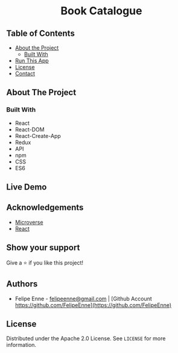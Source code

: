 <br />
<h1 align="center">Book Catalogue</h1>

## Table of Contents

- [About the Project](#about-the-project)
  - [Built With](#built-with)
- [Run This App](#run-this-app)
- [License](#license)
- [Contact](#contact)

## About The Project


### Built With
- React
- React-DOM
- React-Create-App
- Redux
- API
- npm
- CSS
- ES6

## Live Demo


## Acknowledgements

- [Microverse](https://www.microverse.org/)
- [React](https://reactjs.org/)

## Show your support

Give a ⭐️ if you like this project!

## Authors

- Felipe Enne - felipeenne@gmail.com | [Github Account https://github.com/FelipeEnne](https://github.com/FelipeEnne)


## License

Distributed under the Apache 2.0 License. See `LICENSE` for more information.